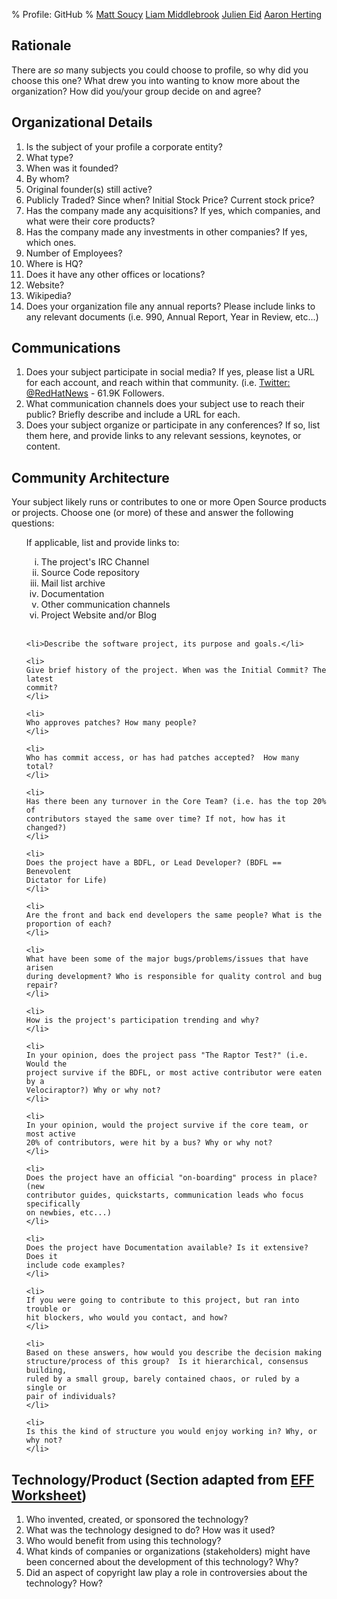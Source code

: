 % Profile: GitHub
% 	[Matt Soucy](msoucy@csh.rit.edu)
	[Liam Middlebrook](liammiddlebrook@gmail.com)
	[Julien Eid](jeid@csh.rit.edu)
	[Aaron Herting](adh2380@rit.edu)


<h2>Rationale</h2>

<p>There are <em>so</em> many subjects you could choose to profile, so why did
you choose this one? What drew you into wanting to know more about the
organization? How did you/your group decide on and agree?</p>

<h2>Organizational Details</h2>

<ol>
    <li>Is the subject of your profile a corporate entity?</li>
    <li>What type?</li>
    <li>When was it founded?</li>
    <li>By whom?</li>
    <li>Original founder(s) still active?</li>
    <li>Publicly Traded? Since when? Initial Stock Price? Current stock price?</li>
    <li>Has the company made any acquisitions? If yes, which companies, and what were their core products?</li>
    <li>Has the company made any investments in other companies? If yes, which ones.</li>
    <li>Number of Employees?</li>
    <li>Where is HQ?</li>
    <li>Does it have any other offices or locations?</li>
    <li>Website?</li>
    <li>Wikipedia?</li>
    <li>Does your organization file any annual reports? Please include links to any relevant documents (i.e. 990, Annual Report, Year in Review, etc...)</li>
</ol>

<h2>Communications</h2>

<ol>
    <li>Does your subject participate in social media? If yes, please list a
    URL for each account, and reach within that community. (i.e. <a
    target="_blank" href="https://twitter.com/redhatnews">Twitter:
    @RedHatNews</a> - 61.9K Followers.</li>
    <li>What communication channels does your subject use to reach their
    public? Briefly describe and include a URL for each.</li>
    <li>Does your subject organize or participate in any conferences? If so, list them here, and provide links to any relevant sessions, keynotes, or content.</li>
</ol>

<h2>Community Architecture</h2>
<p>Your subject likely runs or contributes to one or more Open Source products
or projects. Choose one (or more) of these and answer the following questions:</p>
<ol style="list-style-type: lower-alpha;">
    <p>If applicable, list and provide links to:</p>
    <ul style="list-style-type: lower-roman;">
        <li>The project's IRC Channel</li>
        <li>Source Code repository</li>
        <li>Mail list archive</li>
        <li>Documentation</li> 
        <li>Other communication channels</li>
        <li>Project Website and/or Blog</li>
    </ul>
    <br/>

    <li>Describe the software project, its purpose and goals.</li>

    <li>
    Give brief history of the project. When was the Initial Commit? The latest
    commit?
    </li>

    <li>
    Who approves patches? How many people?
    </li>

    <li>
    Who has commit access, or has had patches accepted?  How many total?
    </li>

    <li>
    Has there been any turnover in the Core Team? (i.e. has the top 20% of
    contributors stayed the same over time? If not, how has it changed?)
    </li>

    <li>
    Does the project have a BDFL, or Lead Developer? (BDFL == Benevolent
    Dictator for Life)
    </li>

    <li>
    Are the front and back end developers the same people? What is the
    proportion of each?
    </li>

    <li>
    What have been some of the major bugs/problems/issues that have arisen
    during development? Who is responsible for quality control and bug repair?
    </li>

    <li>
    How is the project's participation trending and why?
    </li>

    <li>
    In your opinion, does the project pass "The Raptor Test?" (i.e. Would the
    project survive if the BDFL, or most active contributor were eaten by a
    Velociraptor?) Why or why not?
    </li>

    <li>
    In your opinion, would the project survive if the core team, or most active
    20% of contributors, were hit by a bus? Why or why not?
    </li>

    <li>
    Does the project have an official "on-boarding" process in place?  (new
    contributor guides, quickstarts, communication leads who focus specifically
    on newbies, etc...)
    </li>

    <li>
    Does the project have Documentation available? Is it extensive?  Does it
    include code examples?
    </li>

    <li>
    If you were going to contribute to this project, but ran into trouble or
    hit blockers, who would you contact, and how?
    </li>

    <li>
    Based on these answers, how would you describe the decision making
    structure/process of this group?  Is it hierarchical, consensus building,
    ruled by a small group, barely contained chaos, or ruled by a single or
    pair of individuals?
    </li>

    <li>
    Is this the kind of structure you would enjoy working in? Why, or why not?
    </li>
</ol>


<h2>Technology/Product (Section adapted from <a target="_blanK" href="http://eff.org">EFF</a> <a target="_blank" href="http://www.teachingcopyright.org/handout/technology-history-worksheet">Worksheet</a>)</h2>


<ol>
    <li>Who invented, created, or sponsored the technology?</li>
    <li>What was the technology designed to do? How was it used?</li>
    <li>Who would benefit from using this technology?</li>
    <li>What kinds of companies or organizations (stakeholders) might have been concerned about the development of this technology? Why?</li>
    <li>Did an aspect of copyright law play a role in controversies about the technology? How?</li>
</ol>
